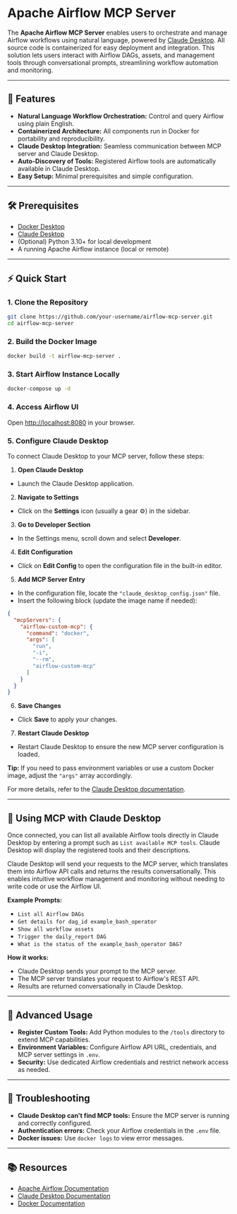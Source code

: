 # Apache Airflow MCP Server

The **Apache Airflow MCP Server** enables users to orchestrate and manage Airflow workflows using natural language, powered by [Claude Desktop](https://claude.ai/). All source code is containerized for easy deployment and integration. This solution lets users interact with Airflow DAGs, assets, and management tools through conversational prompts, streamlining workflow automation and monitoring.

---

## 🚀 Features

- **Natural Language Workflow Orchestration:** Control and query Airflow using plain English.
- **Containerized Architecture:** All components run in Docker for portability and reproducibility.
- **Claude Desktop Integration:** Seamless communication between MCP server and Claude Desktop.
- **Auto-Discovery of Tools:** Registered Airflow tools are automatically available in Claude Desktop.
- **Easy Setup:** Minimal prerequisites and simple configuration.

---

## 🛠 Prerequisites

- [Docker Desktop](https://www.docker.com/products/docker-desktop)
- [Claude Desktop](https://claude.ai/)
- (Optional) Python 3.10+ for local development
- A running Apache Airflow instance (local or remote)

---

## ⚡ Quick Start

### 1. Clone the Repository

```bash
git clone https://github.com/your-username/airflow-mcp-server.git
cd airflow-mcp-server
```

### 2. Build the Docker Image

```bash
docker build -t airflow-mcp-server .
```

### 3. Start Airflow Instance Locally

```bash
docker-compose up -d
```

### 4. Access Airflow UI

Open [http://localhost:8080](http://localhost:8080) in your browser.

### 5. Configure Claude Desktop

To connect Claude Desktop to your MCP server, follow these steps:

1. **Open Claude Desktop**
- Launch the Claude Desktop application.

2. **Navigate to Settings**
- Click on the **Settings** icon (usually a gear ⚙️) in the sidebar.

3. **Go to Developer Section**
- In the Settings menu, scroll down and select **Developer**.

4. **Edit Configuration**
- Click on **Edit Config** to open the configuration file in the built-in editor.

5. **Add MCP Server Entry**
- In the configuration file, locate the `"claude_desktop_config.json"` file.
- Insert the following block (update the image name if needed):

```json
{
  "mcpServers": {
    "airflow-custom-mcp": {
      "command": "docker",
      "args": [
        "run",
        "-i",
        "--rm",
        "airflow-custom-mcp"
      ]
    }
  }
}
```

6. **Save Changes**
- Click **Save** to apply your changes.

7. **Restart Claude Desktop**
- Restart Claude Desktop to ensure the new MCP server configuration is loaded.

**Tip:**
If you need to pass environment variables or use a custom Docker image, adjust the `"args"` array accordingly.

For more details, refer to the [Claude Desktop documentation](https://claude.ai/docs).

---

## 💬 Using MCP with Claude Desktop

Once connected, you can list all available Airflow tools directly in Claude Desktop by entering a prompt such as `List available MCP tools`. Claude Desktop will display the registered tools and their descriptions.

Claude Desktop will send your requests to the MCP server, which translates them into Airflow API calls and returns the results conversationally. This enables intuitive workflow management and monitoring without needing to write code or use the Airflow UI.

**Example Prompts:**
- `List all Airflow DAGs`
- `Get details for dag_id example_bash_operator`
- `Show all workflow assets`
- `Trigger the daily_report DAG`
- `What is the status of the example_bash_operator DAG?`

**How it works:**
- Claude Desktop sends your prompt to the MCP server.
- The MCP server translates your request to Airflow's REST API.
- Results are returned conversationally in Claude Desktop.

---

## 🧩 Advanced Usage

- **Register Custom Tools:** Add Python modules to the `/tools` directory to extend MCP capabilities.
- **Environment Variables:** Configure Airflow API URL, credentials, and MCP server settings in `.env`.
- **Security:** Use dedicated Airflow credentials and restrict network access as needed.

---

## 📝 Troubleshooting

- **Claude Desktop can't find MCP tools:** Ensure the MCP server is running and correctly configured.
- **Authentication errors:** Check your Airflow credentials in the `.env` file.
- **Docker issues:** Use `docker logs` to view error messages.

---
## 📚 Resources

- [Apache Airflow Documentation](https://airflow.apache.org/docs/)
- [Claude Desktop Documentation](https://claude.ai/docs)
- [Docker Documentation](https://docs.docker.com/)